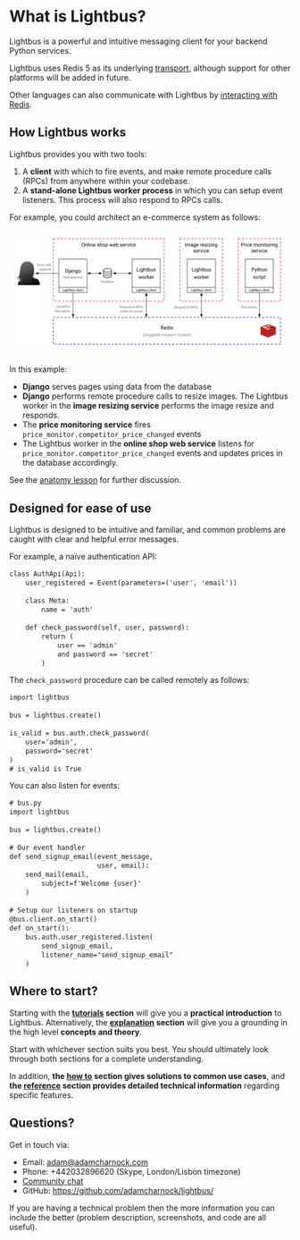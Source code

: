 <style>

</style>

# What is Lightbus?

Lightbus is a powerful and intuitive messaging client for your
backend Python services.

Lightbus uses Redis 5 as its underlying [transport](explanation/transports.md), although support
for other platforms will be added in future.

Other languages can also communicate with Lightbus by 
[interacting with Redis](reference/protocols/index.md).

## How Lightbus works

Lightbus provides you with two tools:

1. A **client** with which to fire events,
  and make remote procedure calls (RPCs) from anywhere within your
  codebase.
1. A **stand-alone Lightbus worker process** in which you can setup
  event listeners. This process will also respond to RPCs calls.

For example, you could architect an e-commerce system as follows:

![A simple Lightbus deployment][simple-processes]

In this example:

* **Django** serves pages using data from the database
* **Django** performs remote procedure calls to resize images. The Lightbus
  worker in the **image resizing service** performs the image resize and responds.
* The **price monitoring service** fires `price_monitor.competitor_price_changed` events
* The Lightbus worker in the **online shop web service** listens for
  `price_monitor.competitor_price_changed` events and updates prices in the
  database accordingly.


See the [anatomy lesson] for further discussion.

## Designed for ease of use

Lightbus is designed to be intuitive and familiar,
and common problems are caught with
clear and helpful error messages.

For example, a naïve authentication API:

```python3
class AuthApi(Api):
    user_registered = Event(parameters=('user', 'email'))

    class Meta:
        name = 'auth'

    def check_password(self, user, password):
        return (
            user == 'admin'
            and password == 'secret'
        )
```

The `check_password` procedure can be called remotely as follows:

```python3
import lightbus

bus = lightbus.create()

is_valid = bus.auth.check_password(
    user='admin',
    password='secret'
)
# is_valid is True
```

You can also listen for events:

```python3
# bus.py
import lightbus

bus = lightbus.create()

# Our event handler
def send_signup_email(event_message,
                      user, email):
    send_mail(email,
        subject=f'Welcome {user}'
    )

# Setup our listeners on startup
@bus.client.on_start()
def on_start():
    bus.auth.user_registered.listen(
        send_signup_email,
        listener_name="send_signup_email"
    )
```

## Where to start?

Starting with the **[tutorials] section** will give you a
**practical introduction** to Lightbus.
Alternatively, the **[explanation] section** will give you a
grounding in the high level **concepts and theory**.

Start with whichever section suits you best. You should
ultimately look through both sections for a complete understanding.

In addition, **the [how to] section gives solutions to common 
use cases**, and **the [reference] section provides detailed 
technical information** regarding specific features.

## Questions?

Get in touch via:

* Email: adam@adamcharnock.com
* Phone: +442032896620 (Skype, London/Lisbon timezone)
* [Community chat](https://discord.gg/2j594ws)
* GitHub: https://github.com/adamcharnock/lightbus/  

If you are having a technical problem then the more information 
you can include the better (problem description, screenshots, and code 
are all useful).

[issue-1]: https://github.com/adamcharnock/lightbus/issues/1
[simple-processes]: /static/images/simple-processes.png
[anatomy lesson]: explanation/anatomy-lesson.md
[tutorials]: tutorial/index.md
[explanation]: explanation/index.md
[How to]: howto/index.md
[Reference]: reference/index.md
